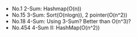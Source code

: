 * No.1  2-Sum: Hashmap\(O\(n\)\)
* No.15 3-Sum: Sort\(O\(nlogn\)\), 2 pointer\(O\(n^2\)\)
* No.18 4-Sum: Using 3-Sum? Better than O\(n^3\)?
* No.454 4-Sum II: HashMap\(O\(n^2\)\)



